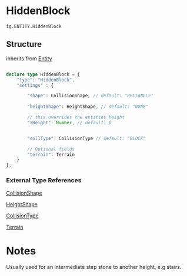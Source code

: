 # HiddenBlock
`ig.ENTITY.HiddenBlock`

## Structure
inherits from [Entity](/entities/base/entity.md)
```ts

declare type HiddenBlock = {
    "type": "HiddenBlock",
    "settings" : {

        "shape": CollisionShape, // default: "RECTANGLE"
        
        "heightShape": HeightShape, // default: "NONE"

        // this overrides the entities height
        "zHeight": Number, // default: 0


        "collType": CollisionType // default: "BLOCK"

        // Optional fields
        "terrain": Terrain
    }
};
```
### External Type References

[CollisionShape](/types/collision-shape.md)

[HeightShape](/types/collision-height-shape.md)


[CollisionType](/types/collision-type.md)

[Terrain](/types/terrain.md)

# Notes

Usually used for an intermediate step stone to another height, e.g stairs.